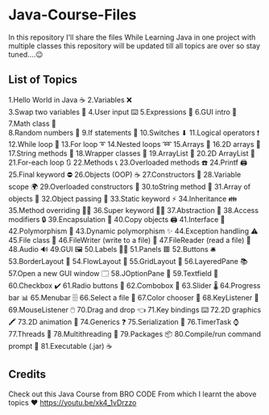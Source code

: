 # Java-Course-Files

In this repository I'll share the files While Learning Java in one project with multiple classes
this repository will be updated till all topics are over so stay tuned....😉

## List of Topics
1.Hello World in Java ☕
2.Variables ❌   
3.Swap two variables 💱
4.User input ⌨️
5.Expressions 🧮
6.GUI intro 🚩   
7.Math class 📐   
8.Random numbers 🎲
9.If statements 🚧
10.Switches ⬇
11.Logical operators ❗
12.While loop 🔄
13.For loop ➰
14.Nested loops ➿
15.Arrays 🚗
16.2D arrays 🚚
17.String methods 💬
18.Wrapper classes 🎁
19.ArrayList 🧾
20.2D ArrayList 📜
21.For-each loop 🔃
22.Methods 📞
23.Overloaded methods ☎️
24.Printf 🖨️
25.Final keyword ⛔
26.Objects (OOP) ☕
27.Constructors 👷
28.Variable scope 🌍
29.Overloaded constructors 🍕
30.toString method 🎉
31.Array of objects 🍱
32.Object passing 🏬
33.Static keyword ⚡
34.Inheritance 👪
35.Method overriding 🙅‍♂️
36.Super keyword 🦸‍♂️
37.Abstraction 👻
38.Access modifiers 🔒
39.Encapsulation 💊
40.Copy objects 🖨️
41.Interface 🦅
42.Polymorphism 🏁
43.Dynamic polymorphism ✨
44.Exception handling ⚠️
45.File class 📁
46.FileWriter (write to a file) 📝
47.FileReader (read a file) 📖
48.Audio 🔊
49.GUI 🖼️
50.Labels 👨‍💻
51.Panels 🟥
52.Buttons 🛎️
53.BorderLayout 🧭
54.FlowLayout 🌊
55.GridLayout 🔳
56.LayeredPane 📚
57.Open a new GUI window 🗔
58.JOptionPane 🛑
59.Textfield 📛
60.Checkbox ✔️
61.Radio buttons 🔘
62.Combobox 📑
63.Slider 🌡️
64.Progress bar 📊
65.Menubar 🗄️
66.Select a file 🔎
67.Color chooser 🎨
68.KeyListener 🚀
69.MouseListener 🖱️
70.Drag and drop 👈
71.Key bindings ⌨️
72.2D graphics 🖍️
73.2D animation 👾
74.Generics ❓
75.Serialization 🥣
76.TimerTask ⌚
77.Threads 🧵
78.Multithreading 🧶
79.Packages 📦
80.Compile/run command prompt 💽
81.Executable (.jar) ☕

## Credits 

Check out this Java Course from BRO CODE From which I learnt the above topics 
❤️ https://youtu.be/xk4_1vDrzzo
